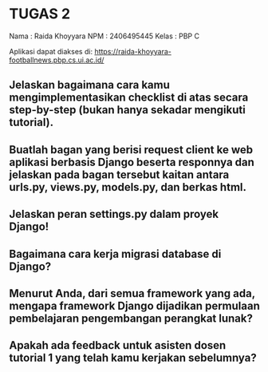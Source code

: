 # TUGAS 2
Nama : Raida Khoyyara
NPM : 2406495445 
Kelas : PBP C

Aplikasi dapat diakses di: https://raida-khoyyara-footballnews.pbp.cs.ui.ac.id/ 

## Jelaskan bagaimana cara kamu mengimplementasikan checklist di atas secara step-by-step (bukan hanya sekadar mengikuti tutorial).


## Buatlah bagan yang berisi request client ke web aplikasi berbasis Django beserta responnya dan jelaskan pada bagan tersebut kaitan antara urls.py, views.py, models.py, dan berkas html.

## Jelaskan peran settings.py dalam proyek Django!

## Bagaimana cara kerja migrasi database di Django?

## Menurut Anda, dari semua framework yang ada, mengapa framework Django dijadikan permulaan pembelajaran pengembangan perangkat lunak?

## Apakah ada feedback untuk asisten dosen tutorial 1 yang telah kamu kerjakan sebelumnya?